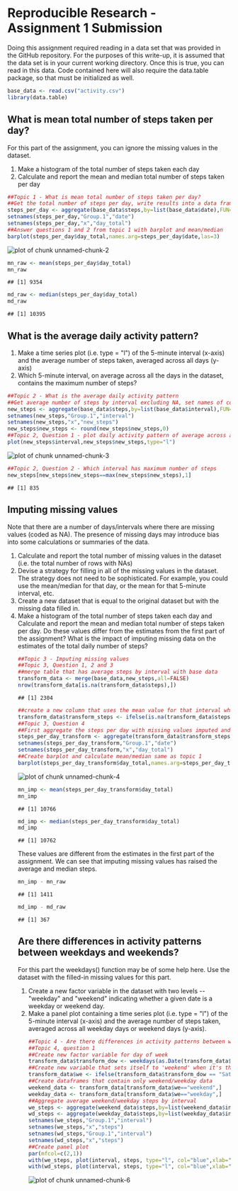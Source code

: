 Reproducible Research - Assignment 1 Submission
========================================================
Doing this assignment required reading in a data set that was provided in the GitHub repository.  For the purposes of this write-up, it is assumed that the data set is in your current working directory.  Once this is true, you can read in this data.  Code contained here will also require the data.table package, so that must be initialized as well.


```r
base_data <- read.csv("activity.csv")
library(data.table)
```

What is mean total number of steps taken per day?
-------------------------------------------------

For this part of the assignment, you can ignore the missing values in the dataset.
<ol>
<li> Make a histogram of the total number of steps taken each day </li>
<li> Calculate and report the mean and median total number of steps taken per day</li>
</ol>


```r
##Topic 1 - What is mean total number of steps taken per day?
##Get the total number of steps per day, write results into a data frame and adjust columns as necessary
steps_per_day <- aggregate(base_data$steps,by=list(base_data$date),FUN="sum",na.rm=TRUE,na.action=NULL)
setnames(steps_per_day,"Group.1","date")
setnames(steps_per_day,"x","day_total")
##Answer questions 1 and 2 from topic 1 with barplot and mean/median
barplot(steps_per_day$day_total,names.arg=steps_per_day$date,las=3)
```

![plot of chunk unnamed-chunk-2](figure/unnamed-chunk-2.png) 

```r
mn_raw <- mean(steps_per_day$day_total)
mn_raw
```

```
## [1] 9354
```

```r
md_raw <- median(steps_per_day$day_total)
md_raw
```

```
## [1] 10395
```
What is the average daily activity pattern?
-------------------------------------------
<ol>
<li> Make a time series plot (i.e. type = "l") of the 5-minute interval (x-axis) and the average number of steps taken, averaged across all days (y-axis)</li>
<li> Which 5-minute interval, on average across all the days in the dataset, contains the maximum number of steps?</li>
</ol>

```r
##Topic 2 - What is the average daily activity pattern
##Get average number of steps by interval excluding NA, set names of columns to something that makes sense, round the mean
new_steps <- aggregate(base_data$steps,by=list(base_data$interval),FUN="mean",na.rm=TRUE,na.action=NULL)
setnames(new_steps,"Group.1","interval")
setnames(new_steps,"x","new_steps")
new_steps$new_steps <- round(new_steps$new_steps,0)
##Topic 2, Question 1 - plot daily activity pattern of average across all days
plot(new_steps$interval,new_steps$new_steps,type="l")
```

![plot of chunk unnamed-chunk-3](figure/unnamed-chunk-3.png) 

```r
##Topic 2, Question 2 - Which interval has maximum number of steps
new_steps[new_steps$new_steps==max(new_steps$new_steps),1]
```

```
## [1] 835
```
Imputing missing values
-----------------------
Note that there are a number of days/intervals where there are missing values (coded as NA). The presence of missing days may introduce bias into some calculations or summaries of the data.
<ol>
<li> Calculate and report the total number of missing values in the dataset (i.e. the total number of rows with NAs)</li>
<li> Devise a strategy for filling in all of the missing values in the dataset. The strategy does not need to be sophisticated. For example, you could use the mean/median for that day, or the mean for that 5-minute interval, etc.</li>
<li> Create a new dataset that is equal to the original dataset but with the missing data filled in.</li>
<li> Make a histogram of the total number of steps taken each day and Calculate and report the mean and median total number of steps taken per day. Do these values differ from the estimates from the first part of the assignment? What is the impact of imputing missing data on the estimates of the total daily number of steps?</li>


```r
##Topic 3 - Imputing missing values
##Topic 3, Question 1, 2 and 3
##merge table that has average steps by interval with base data
transform_data <- merge(base_data,new_steps,all=FALSE)
nrow(transform_data[is.na(transform_data$steps),])
```

```
## [1] 2304
```

```r
##create a new column that uses the mean value for that interval where the existing value is NA
transform_data$transform_steps <- ifelse(is.na(transform_data$steps),transform_data$new_steps,transform_data$steps)
##Topic 3, Question 4
##First aggregate the steps per day with missing values imputed and sum them, set names of columns
steps_per_day_transform <- aggregate(transform_data$transform_steps,by=list(transform_data$date),FUN="sum")
setnames(steps_per_day_transform,"Group.1","date")
setnames(steps_per_day_transform,"x","day_total")
##Create barplot and calculate mean/median same as topic 1
barplot(steps_per_day_transform$day_total,names.arg=steps_per_day_transform$date,las=3)
```

![plot of chunk unnamed-chunk-4](figure/unnamed-chunk-4.png) 

```r
mn_imp <- mean(steps_per_day_transform$day_total)
mn_imp
```

```
## [1] 10766
```

```r
md_imp <- median(steps_per_day_transform$day_total)
md_imp
```

```
## [1] 10762
```
These values are different from the estimates in the first part of the assignment.  We can see that imputing missing values has raised the average and median steps.

```r
mn_imp - mn_raw
```

```
## [1] 1411
```

```r
md_imp - md_raw
```

```
## [1] 367
```

Are there differences in activity patterns between weekdays and weekends?
--------------------------------------------------------------------------
For this part the weekdays() function may be of some help here. Use the dataset with the filled-in missing values for this part.
<ol>
<li> Create a new factor variable in the dataset with two levels -- "weekday" and "weekend" indicating whether a given date is a weekday or weekend day.</li>
<li> Make a panel plot containing a time series plot (i.e. type = "l") of the 5-minute interval (x-axis) and the average number of steps taken, averaged across all weekday days or weekend days (y-axis). </li>

```r
##Topic 4 - Are there differences in activity patterns between weekdays and weekends
##Topic 4, question 1
##Create new factor variable for day of week
transform_data$transform_dow <- weekdays(as.Date(transform_data$date))
##Create new variable that sets itself to 'weekend' when it's the weekend, otherwise weekday
transform_data$we <- ifelse(transform_data$transform_dow == "Saturday" | transform_data$transform_dow == "Sunday","weekend","weekday")
##Create dataframes that contain only weekend/weekday data
weekend_data <- transform_data[transform_data$we=="weekend",]
weekday_data <- transform_data[transform_data$we=="weekday",]
##Aggregate average weekend/weekday steps by interval
we_steps <- aggregate(weekend_data$steps,by=list(weekend_data$interval),FUN="mean",na.rm=TRUE,na.action=NULL)
wd_steps <- aggregate(weekday_data$steps,by=list(weekday_data$interval),FUN="mean",na.rm=TRUE,na.action=NULL)
setnames(we_steps,"Group.1","interval")
setnames(we_steps,"x","steps")
setnames(wd_steps,"Group.1","interval")
setnames(wd_steps,"x","steps")
##Create panel plot
par(mfcol=c(2,1))
with(we_steps, plot(interval, steps, type="l", col="blue",xlab="interval",ylab="steps",main="Weekend Steps",frame.plot=TRUE))
with(wd_steps, plot(interval, steps, type="l", col="blue",xlab="interval",ylab="steps",main="Weekday Steps",frame.plot=TRUE))
```

![plot of chunk unnamed-chunk-6](figure/unnamed-chunk-6.png) 


